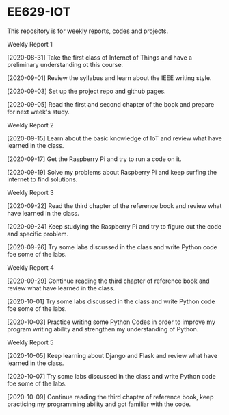 # EE629-IOT
This repository is for  weekly reports, codes and projects.

Weekly Report 1

[2020-08-31] Take the first class of Internet of Things and have a preliminary understanding ot this course.

[2020-09-01] Review the syllabus and learn about the IEEE writing style.

[2020-09-03] Set up the project repo and github pages.

[2020-09-05] Read the first and second chapter of the book and prepare for next week's study.

Weekly Report 2

[2020-09-15] Learn about the basic knowledge of IoT and review what have learned in the class.

[2020-09-17] Get the Raspberry Pi and try to run a code on it.

[2020-09-19] Solve my problems about Raspberry Pi and keep surfing the internet to find solutions.

Weekly Report 3

[2020-09-22] Read the third chapter of the reference book and review what have learned in the class.

[2020-09-24] Keep studying the Raspberry Pi and try to figure out the code and specific problem.

[2020-09-26] Try some labs discussed in the class and write Python code foe some of the labs.

Weekly Report 4

[2020-09-29] Continue reading the third chapter of reference book and review what have learned in the class.

[2020-10-01] Try some labs discussed in the class and write Python code foe some of the labs.

[2020-10-03] Practice writing some Python Codes in order to improve my program writing ability and strengthen my understanding of Python.

Weekly Report 5

[2020-10-05] Keep learning about Django and Flask and review what have learned in the class.

[2020-10-07] Try some labs discussed in the class and write Python code foe some of the labs.

[2020-10-09] Continue reading the third chapter of reference book, keep practicing my programming ability and got familiar with the code.
